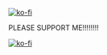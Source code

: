 [![ko-fi](https://ko-fi.com/img/githubbutton_sm.svg)](https://ko-fi.com/O4O515DIW5)




PLEASE SUPPORT ME!!!!!!!!



[![ko-fi](https://ko-fi.com/img/githubbutton_sm.svg)](https://ko-fi.com/s/342d09616a)
